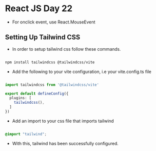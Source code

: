 # React JS Day 22

- For onclick event, use React.MouseEvent<HTMLButtonElement>

## Setting Up Tailwind CSS

- In order to setup tailwind css follow these commands.

``` Bash

npm install tailwindcss @tailwindcss/vite

```

- Add the following to your vite configuration, i.e your vite.config.ts file

``` TypeScript

import tailwindcss from '@tailwindcss/vite'

export default defineConfig({
  plugins: [
    tailwindcss(),
  ]
})

```

- Add an import to your css file that imports tailwind

``` css

@import "tailwind";

```

- With this, tailwind has been successfully configured.